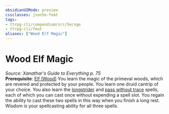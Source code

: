 ```yaml
---
obsidianUIMode: preview
cssclasses: json5e-feat
tags:
- ttrpg-cli/compendium/src/5e/xge
- ttrpg-cli/feat
aliases: ["Wood Elf Magic"]
---
```

# Wood Elf Magic
*Source: Xanathar's Guide to Everything p. 75*  
**Prerequisite**: [Elf (Wood)](3-Mechanics/CLI/races/elf-wood.md)
You learn the magic of the primeval woods, which are revered and protected by your people. You learn one druid cantrip of your choice. You also learn the [longstrider](3-Mechanics/CLI/spells/longstrider.md) and [pass without trace](3-Mechanics/CLI/spells/pass-without-trace.md) spells, each of which you can cast once without expending a spell slot. You regain the ability to cast these two spells in this way when you finish a long rest. Wisdom is your spellcasting ability for all three spells.